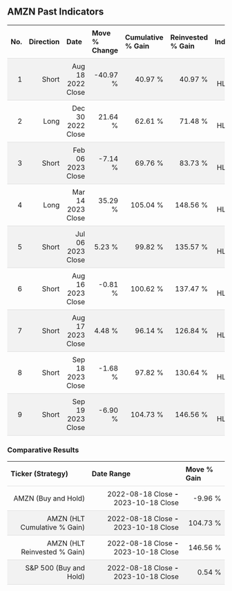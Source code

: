 
<style>
.hits {
            border-collapse: collapse;
            width: 100%;
        }
        .hits th, td {
            padding: 8px;
            border-bottom: 1px solid #ddd;
        }
        
        .hits td {text-align: right;}
        .hits th {text-align: left;}
        
        .hits tr:nth-child(even) {
            background-color: #f2f2f2;
        }
        
        .chartCol {
            width: 50%;
            float: left;
            padding: 20px;
        }  
</style>
    
<br>

## AMZN Past Indicators

<table class="hits">
    <tr>
        <th>No.</th>
        <th>Direction</th>
        <th>Date</th>
        <th>Move % Change</th>
        <th>Cumulative % Gain</th>
        <th>Reinvested % Gain</th>
        <th>Indicator</th>
      </tr>
    <tr>
        <td>1</td>
        <td>Short</td>
        <td>Aug 18 2022 Close</td>
        <td>-40.97 %</td>
        <td>40.97 %</td>
        <td>40.97 %</td>
        <td>Short HLT 304</td>
    </tr>
    <tr>
        <td>2</td>
        <td>Long</td>
        <td>Dec 30 2022 Close</td>
        <td>21.64 %</td>
        <td>62.61 %</td>
        <td>71.48 %</td>
        <td>Long HLT 345</td>
    </tr>
    <tr>
        <td>3</td>
        <td>Short</td>
        <td>Feb 06 2023 Close</td>
        <td>-7.14 %</td>
        <td>69.76 %</td>
        <td>83.73 %</td>
        <td>Short HLT 344</td>
    </tr>
    <tr>
        <td>4</td>
        <td>Long</td>
        <td>Mar 14 2023 Close</td>
        <td>35.29 %</td>
        <td>105.04 %</td>
        <td>148.56 %</td>
        <td>Long HLT 315</td>
    </tr>
    <tr>
        <td>5</td>
        <td>Short</td>
        <td>Jul 06 2023 Close</td>
        <td>5.23 %</td>
        <td>99.82 %</td>
        <td>135.57 %</td>
        <td>Short HLT 315</td>
    </tr>
    <tr>
        <td>6</td>
        <td>Short</td>
        <td>Aug 16 2023 Close</td>
        <td>-0.81 %</td>
        <td>100.62 %</td>
        <td>137.47 %</td>
        <td>Short HLT 302</td>
    </tr>
    <tr>
        <td>7</td>
        <td>Short</td>
        <td>Aug 17 2023 Close</td>
        <td>4.48 %</td>
        <td>96.14 %</td>
        <td>126.84 %</td>
        <td>Short HLT 304</td>
    </tr>
    <tr>
        <td>8</td>
        <td>Short</td>
        <td>Sep 18 2023 Close</td>
        <td>-1.68 %</td>
        <td>97.82 %</td>
        <td>130.64 %</td>
        <td>Short HLT 302</td>
    </tr>
    <tr>
        <td>9</td>
        <td>Short</td>
        <td>Sep 19 2023 Close</td>
        <td>-6.90 %</td>
        <td>104.73 %</td>
        <td>146.56 %</td>
        <td>Short HLT 304</td>
    </tr>
    
</table>

### Comparative Results

<table class="hits">
    <thead>
        <th>Ticker (Strategy)</th>
        <th>Date Range</th>
        <th>Move % Gain</th>
    </thead>
    <tbody>
        <tr>
            <td>AMZN (Buy and Hold)</td>
            <td>2022-08-18 Close <b>-</b> 2023-10-18 Close</td>
            <td>-9.96 %</td>
        </tr>
        <tr>
            <td>AMZN (HLT Cumulative % Gain)</td>
            <td>2022-08-18 Close <b>-</b> 2023-10-18 Close</td>
            <td>104.73 %</td>
        </tr>
        <tr>
            <td>AMZN (HLT Reinvested % Gain)</td>
            <td>2022-08-18 Close <b>-</b> 2023-10-18 Close</td>
            <td>146.56 %</td>
        </tr>
        <tr>
            <td>S&P 500 (Buy and Hold)</td>
            <td>2022-08-18 Close <b>-</b> 2023-10-18 Close</td>
            <td>0.54 %</td>
        </tr>
    </tbody>
</table>
<br>
<br>